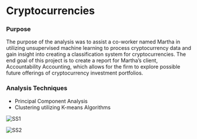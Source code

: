 # Cryptocurrencies

### Purpose 

The purpose of the analysis was to assist a co-worker named Martha in utilizing unsupervised machine learning to process cryptocurrency data and gain insight into creating a classification system for cryptocurrencies. The end goal of this project is to create a report for Martha’s client, Accountability Accounting, which allows for the firm to explore possible future offerings of cryptocurrency investment portfolios. 

### Analysis Techniques 

- Principal Component Analysis
- Clustering utilizing K-means Algorithms 


![SS1](https://user-images.githubusercontent.com/67031885/131266359-81cd0823-4f99-48b4-81e3-762c5c27a77c.PNG)


![SS2](https://user-images.githubusercontent.com/67031885/131266363-3704371d-f66c-4d21-96e6-3c7b5089eb09.PNG)
